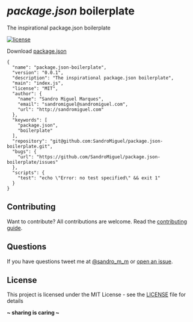 # ***package.json*** boilerplate

The inspirational package.json boilerplate

[![license](https://img.shields.io/badge/License-MIT-blue.svg?style=flat)](LICENSE)

Download [package.json](package.json)

```
{
  "name": "package.json-boilerplate",
  "version": "0.0.1",
  "description": "The inspirational package.json boilerplate",
  "main": "index.js",
  "license": "MIT",
  "author": {
    "name": "Sandro Miguel Marques",
    "email": "sandromiguel@sandromiguel.com",
    "url": "http://sandromiguel.com"
  },
  "keywords": [
    "package.json",
    "boilerplate"
  ],
  "repository": "git@github.com:SandroMiguel/package.json-boilerplate.git",
  "bugs": {
    "url": "https://github.com/SandroMiguel/package.json-boilerplate/issues"
  },
  "scripts": {
    "test": "echo \"Error: no test specified\" && exit 1"
  }
}
```

## Contributing
Want to contribute? All contributions are welcome. Read the [contributing guide](CONTRIBUTING.md).

## Questions
If you have questions tweet me at [@sandro_m_m](https://twitter.com/sandro_m_m) or [open an issue](../../issues/new).

## License
This project is licensed under the MIT License - see the [LICENSE](LICENSE) file for details

**~ sharing is caring ~**
